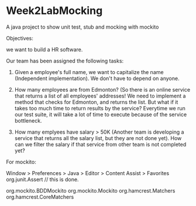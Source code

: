 # Week2LabMocking
A java project to show unit test, stub and mocking with mockito

Objectives:

we want to build a HR software. 

Our team has been assigned the following tasks:

1) Given a employee's full name, we want to capitalize the name (Independent implementation). 
We don't have to depend on anyone.

2) How many employees are from Edmonton? 
(So there is an online service that returns a list of all employees' addresses! We need to implement a method that checks
for Edmonton, and returns the list. But what if it takes too much time to return results by the service? 
Everytime we run our test suite, it will take a lot of time to execute because of the service bottleneck. 

3) How many emplyees have salary > 50K (Another team is developing a service that returns all the salary list, 
but they are not done yet). How can we filter the salary if that service from other team is not completed yet?


For mockito:

Window > Preferences > Java > Editor > Content Assist > Favorites
org.junit.Assert // this is done. 

org.mockito.BDDMockito
org.mockito.Mockito
org.hamcrest.Matchers
org.hamcrest.CoreMatchers
